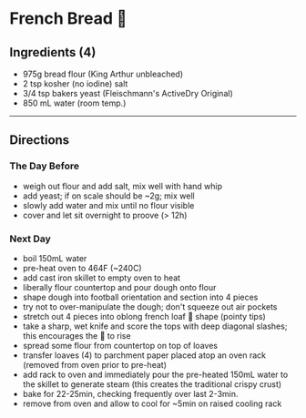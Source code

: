 French Bread :baguette_bread:
=============================

## Ingredients (4)

- 975g bread flour (King Arthur unbleached)
- 2 tsp kosher (no iodine) salt
- 3/4 tsp bakers yeast (Fleischmann's ActiveDry Original)
- 850 mL water (room temp.)

---

## Directions
### The Day Before

- weigh out flour and add salt, mix well with hand whip
- add yeast; if on scale should be ~2g; mix well
- slowly add water and mix until no flour visible
- cover and let sit overnight to proove (> 12h)

### Next Day

- boil 150mL water
- pre-heat oven to 464F (~240C)
- add cast iron skillet to empty oven to heat
- liberally flour countertop and pour dough onto flour
- shape dough into football orientation and section into 4 pieces
- try not to over-manipulate the dough; don't squeeze out air pockets
- stretch out 4 pieces into oblong french loaf :bread: shape
  (pointy tips)
- take a sharp, wet knife and score the tops with deep
  diagonal slashes; this encourages the :bread: to rise
- spread some flour from countertop on top of loaves
- transfer loaves (4) to parchment paper placed atop an
  oven rack (removed from oven prior to pre-heat)
- add rack to oven and immediately pour the
  pre-heated 150mL water to the skillet to generate steam
  (this creates the traditional crispy crust)
- bake for 22-25min, checking frequently over last 2-3min.
- remove from oven and allow to cool for ~5min on
  raised cooling rack


